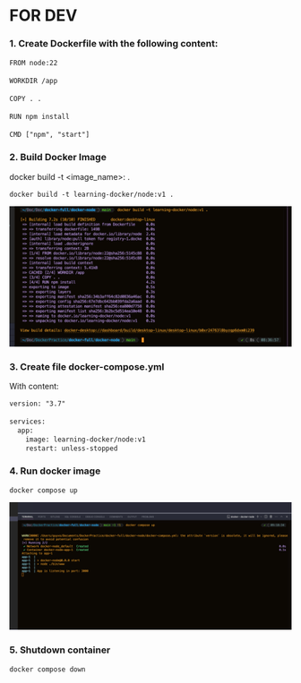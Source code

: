 # FOR DEV
### 1. Create Dockerfile with the following content:
```
FROM node:22

WORKDIR /app

COPY . .

RUN npm install

CMD ["npm", "start"]
```

### 2. Build Docker Image
docker build -t <image_name>:<tag> .

```
docker build -t learning-docker/node:v1 .
```
![2. Build Docker Image](RESULT_IMAGE/Step2.Build_Docker_Image.png)
### 3. Create file docker-compose.yml
With content:
```
version: "3.7"

services:
  app:
    image: learning-docker/node:v1
    restart: unless-stopped
```

### 4. Run docker image
```
docker compose up

```
![4. Run Docker Image](RESULT_IMAGE/Step4.Run_Docker_Image.png)

### 5. Shutdown container
```
docker compose down
```

